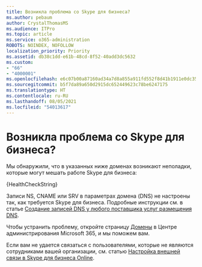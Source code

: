 ```yaml
---
title: Возникла проблема со Skype для бизнеса?
ms.author: pebaum
author: CrystalThomasMS
ms.audience: ITPro
ms.topic: article
ms.service: o365-administration
ROBOTS: NOINDEX, NOFOLLOW
localization_priority: Priority
ms.assetid: db38c1dd-e61b-48cd-8f52-40add3dc5632
ms.custom:
- "66"
- "4000001"
ms.openlocfilehash: e6c07b00a87160ad34a7d8a855a911fd552f8d41b1911e0dc35109306d105977
ms.sourcegitcommit: b5f7da89a650d2915dc652449623c78be6247175
ms.translationtype: HT
ms.contentlocale: ru-RU
ms.lasthandoff: 08/05/2021
ms.locfileid: "54013617"
---
```

# <a name="issue-with-skype-for-business"></a>Возникла проблема со Skype для бизнеса?

Мы обнаружили, что в указанных ниже доменах возникают неполадки, которые могут мешать работе Skype для бизнеса:
  
{HealthCheckString}
  
Записи NS, CNAME или SRV в параметрах домена (DNS) не настроены так, как требуется Skype для бизнеса. Подробные инструкции см. в статье [Создание записей DNS у любого поставщика услуг размещения DNS](https://docs.microsoft.com/microsoft-365/admin/get-help-with-domains/create-dns-records-at-any-dns-hosting-provider).
  
Чтобы устранить проблему, откройте страницу [Домены](https://admin.microsoft.com/adminportal/home#/Domains) в Центре администрирования Microsoft 365, и мы поможем вам.
  
Если вам не удается связаться с пользователями, которые не являются сотрудниками вашей организации, см. статью [Настройка внешней связи в Skype для бизнеса Online](https://support.microsoft.com/help/10041/set-up-skype-for-business-online-external-communications.aspx).

  